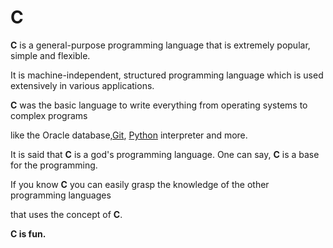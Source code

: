 # C

**C** is a general-purpose programming language that is extremely popular, simple and flexible. 

It is machine-independent, structured programming language which is used extensively in various applications.

**C** was the basic language to write everything from operating systems to complex programs 

like the Oracle database,[Git](/wiki/Git), [Python](/wiki/Python) interpreter and more.

It is said that **C** is a god's programming language. One can say, **C** is a base for the programming.

 If you know **C** you can easily grasp the knowledge of the other programming languages 

that uses the concept of **C**.
**C is fun.**
